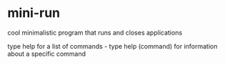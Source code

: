 # mini-run
cool minimalistic program that runs and closes applications

type help for a list of commands -
type help (command) for information about a specific command
